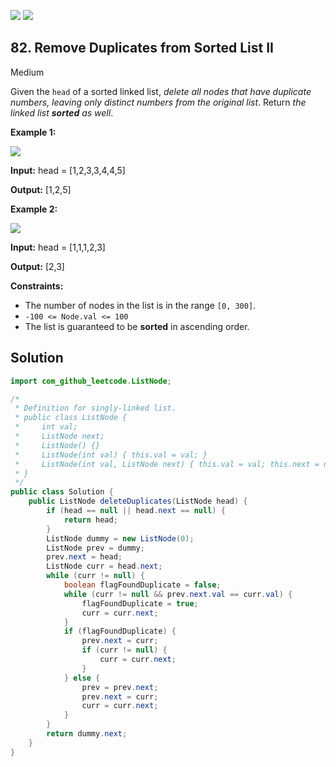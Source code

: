 [![](https://img.shields.io/github/stars/javadev/LeetCode-in-Java?label=Stars&style=flat-square)](https://github.com/javadev/LeetCode-in-Java)
[![](https://img.shields.io/github/forks/javadev/LeetCode-in-Java?label=Fork%20me%20on%20GitHub%20&style=flat-square)](https://github.com/javadev/LeetCode-in-Java/fork)

## 82\. Remove Duplicates from Sorted List II

Medium

Given the `head` of a sorted linked list, _delete all nodes that have duplicate numbers, leaving only distinct numbers from the original list_. Return _the linked list **sorted** as well_.

**Example 1:**

![](https://assets.leetcode.com/uploads/2021/01/04/linkedlist1.jpg)

**Input:** head = [1,2,3,3,4,4,5]

**Output:** [1,2,5] 

**Example 2:**

![](https://assets.leetcode.com/uploads/2021/01/04/linkedlist2.jpg)

**Input:** head = [1,1,1,2,3]

**Output:** [2,3] 

**Constraints:**

*   The number of nodes in the list is in the range `[0, 300]`.
*   `-100 <= Node.val <= 100`
*   The list is guaranteed to be **sorted** in ascending order.

## Solution

```java
import com_github_leetcode.ListNode;

/*
 * Definition for singly-linked list.
 * public class ListNode {
 *     int val;
 *     ListNode next;
 *     ListNode() {}
 *     ListNode(int val) { this.val = val; }
 *     ListNode(int val, ListNode next) { this.val = val; this.next = next; }
 * }
 */
public class Solution {
    public ListNode deleteDuplicates(ListNode head) {
        if (head == null || head.next == null) {
            return head;
        }
        ListNode dummy = new ListNode(0);
        ListNode prev = dummy;
        prev.next = head;
        ListNode curr = head.next;
        while (curr != null) {
            boolean flagFoundDuplicate = false;
            while (curr != null && prev.next.val == curr.val) {
                flagFoundDuplicate = true;
                curr = curr.next;
            }
            if (flagFoundDuplicate) {
                prev.next = curr;
                if (curr != null) {
                    curr = curr.next;
                }
            } else {
                prev = prev.next;
                prev.next = curr;
                curr = curr.next;
            }
        }
        return dummy.next;
    }
}
```